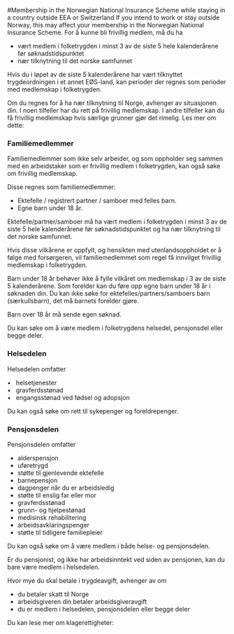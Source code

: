 #Membership in the Norwegian National Insurance Scheme while staying in a country outside EEA or Switzerland
If you intend to work or stay outside Norway, this may affect your membership in the Norwegian National Insurance Scheme.
For å kunne bli frivillig medlem, må du ha

 * vært medlem i folketrygden i minst 3 av de siste 5 hele kalenderårene før søknadstidspunktet
* nær tilknytning til det norske samfunnet

 Hvis du i løpet av de siste 5 kalenderårene har vært tilknyttet trygdeordningen i et annet EØS-land, kan perioder der regnes som perioder med medlemskap i folketrygden.

 
 Om du regnes for å ha nær tilknytning til Norge, avhenger av situasjonen din. I noen tilfeller har du rett på frivillig medlemskap. I andre tilfeller kan du få frivillig medlemskap hvis særlige grunner gjør det rimelig. Les mer om dette:

 ### Familiemedlemmer

 Familiemedlemmer som ikke selv arbeider, og som oppholder seg sammen med en arbeidstaker som er frivillig medlem i folketrygden, kan også søke om frivillig medlemskap. 

 Disse regnes som familiemedlemmer:

 * Ektefelle / registrert partner / samboer med felles barn.
* Egne barn under 18 år.

 Ektefelle/partner/samboer må ha vært medlem i folketrygden i minst 3 av de siste 5 hele kalenderårene før søknadstidspunktet og ha nær tilknytning til det norske samfunnet.

 Hvis disse vilkårene er oppfylt, og hensikten med utenlandsoppholdet er å følge med forsørgeren, vil familiemedlemmet som regel få innvilget frivillig medlemskap i folketrygden. 

 Barn under 18 år behøver ikke å fylle vilkåret om medlemskap i 3 av de siste 5 kalenderårene. Som forelder kan du føre opp egne barn under 18 år i søknaden din. Du kan ikke søke for ektefelles/partners/samboers barn (særkullsbarn), det må barnets forelder gjøre. 

 Barn over 18 år må sende egen søknad. 

 Du kan søke om å være medlem i folketrygdens helsedel, pensjonsdel eller begge deler.

 ### Helsedelen

 Helsedelen omfatter

 •   helsetjenester   
 •   gravferdsstønad  
 •   engangsstønad ved fødsel og adopsjon

 Du kan også søke om rett til sykepenger og foreldrepenger.

 ### Pensjonsdelen

 Pensjonsdelen omfatter

 * alderspensjon
* uføretrygd
* støtte til gjenlevende ektefelle
* barnepensjon
* dagpenger når du er arbeidsledig
* støtte til enslig far eller mor
* gravferdsstønad
* grunn- og hjelpestønad
* medisinsk rehabilitering
* arbeidsavklaringspenger
* støtte til tidligere familiepleier

 Du kan også søke om å være medlem i både helse- og pensjonsdelen.  
   
 Er du pensjonist, og ikke har arbeidsinntekt ved siden av pensjonen, kan du bare være medlem i helsedelen.

 Hvor mye du skal betale i trygdeavgift, avhenger av om

 * du betaler skatt til Norge
* arbeidsgiveren din betaler arbeidsgiveravgift
* du er medlem i helsedelen, pensjonsdelen eller begge deler

 Du kan lese mer om klagerettigheter:

  